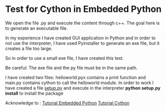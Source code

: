 # Test for Cython in Embedded Python

We open the file .py and execute the content through c++. The goal here is to generate an executable file. 

In my experience I have created GUI application in Python and in order to not use the interpreter, I have used Pyinstaller to generate an exe file, but it creates a file too large.

So in order to  use a small exe file, I have created this test.

Be careful: The exe file and the py file must be in the same path.

I have created two files: helloworld.pyx contains a print function and main.py contains cython to call the helloworld module. In order to work I have created a file [setup.py](https://cython.readthedocs.io/en/latest/src/tutorial/cython_tutorial.html#cython-hello-world) and execute in the interpreter **python setup.py install** to install the package


Acknowledge to :
[Tutorial Embedded Python](https://www.codeproject.com/Articles/820116/Embedding-Python-program-in-a-C-Cplusplus-code)
[Tutorial Cython](https://cython.readthedocs.io/en/latest/)
